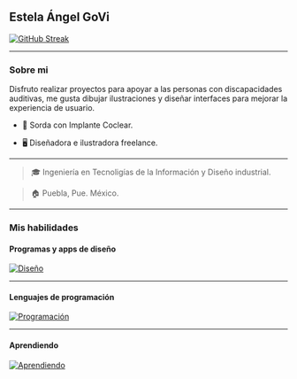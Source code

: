 ## Estela Ángel GoVi

[![GitHub Streak](https://github-readme-streak-stats.herokuapp.com?user=angi-estela&theme=transparent&hide_border=true&locale=es)](https://git.io/streak-stats)

___

### Sobre mi 
Disfruto realizar proyectos para apoyar a las personas con discapacidades auditivas, me gusta dibujar ilustraciones y diseñar interfaces para mejorar la experiencia de usuario.

- 🦻 Sorda con Implante Coclear.

- 🖥 Diseñadora e ilustradora freelance.

___

> 🎓 Ingeniería en Tecnoligías de la Información y Diseño industrial.

> 🏠 Puebla, Pue. México.

___

### Mis habilidades
#### Programas y apps de diseño
[![Diseño](https://skillicons.dev/icons?i=ps,ai,blender,figma&perline=6)](https://skillicons.dev)
___

#### Lenguajes de programación
[![Programación](https://skillicons.dev/icons?i=linux,vscode,visualstudio,androidstudio,swift,c,cpp,html,css,php,js,powershell,firebase&perline=5)](https://skillicons.dev)

___

#### Aprendiendo
[![Aprendiendo](https://skillicons.dev/icons?i=react,postman,eclipse,java,matlab,mysql,nodejs,py,qt,unity&perline=5)](https://skillicons.dev)

